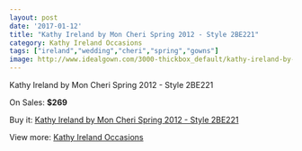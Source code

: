 ```yaml
---
layout: post
date: '2017-01-12'
title: "Kathy Ireland by Mon Cheri Spring 2012 - Style 2BE221"
category: Kathy Ireland Occasions
tags: ["ireland","wedding","cheri","spring","gowns"]
image: http://www.idealgown.com/3000-thickbox_default/kathy-ireland-by-mon-cheri-spring-2012-style-2be221.jpg
---
```

Kathy Ireland by Mon Cheri Spring 2012 - Style 2BE221

On Sales: **$269**
<a href="https://www.idealgown.com/en/kathy-ireland-occasions/1446-kathy-ireland-by-mon-cheri-spring-2012-style-2be221.html"><amp-img layout="responsive" width="600" height="600" src="//www.idealgown.com/3000-thickbox_default/kathy-ireland-by-mon-cheri-spring-2012-style-2be221.jpg" alt="Kathy Ireland by Mon Cheri Spring 2012 - Style 2BE221 0" /></a>
<a href="https://www.idealgown.com/en/kathy-ireland-occasions/1446-kathy-ireland-by-mon-cheri-spring-2012-style-2be221.html"><amp-img layout="responsive" width="600" height="600" src="//www.idealgown.com/3001-thickbox_default/kathy-ireland-by-mon-cheri-spring-2012-style-2be221.jpg" alt="Kathy Ireland by Mon Cheri Spring 2012 - Style 2BE221 1" /></a>

Buy it: [Kathy Ireland by Mon Cheri Spring 2012 - Style 2BE221](https://www.idealgown.com/en/kathy-ireland-occasions/1446-kathy-ireland-by-mon-cheri-spring-2012-style-2be221.html "Kathy Ireland by Mon Cheri Spring 2012 - Style 2BE221")

View more: [Kathy Ireland Occasions](https://www.idealgown.com/en/20-kathy-ireland-occasions "Kathy Ireland Occasions")